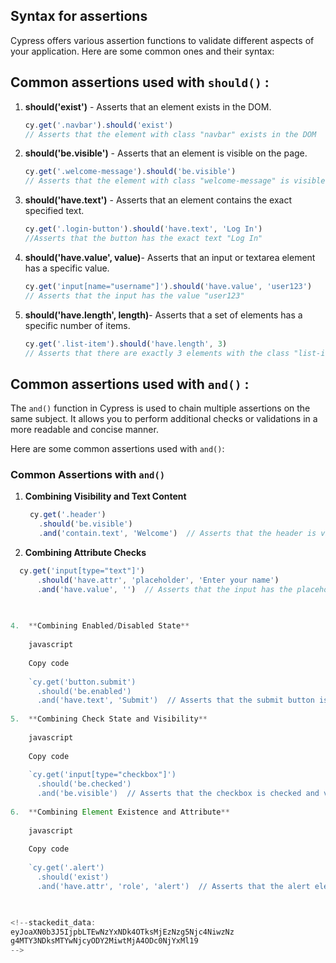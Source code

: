 ## Syntax for assertions 
Cypress offers various assertion functions to validate different aspects of your application. Here are some common ones and their syntax:
## **Common assertions used with `should()`** :

1. **should('exist')** -  Asserts that an element exists in the DOM.

 
	```javascript
	cy.get('.navbar').should('exist')  
	// Asserts that the element with class "navbar" exists in the DOM 
	```
 2. **should('be.visible')** - Asserts that an element is visible on the page.

	```javascript
	cy.get('.welcome-message').should('be.visible') 
    // Asserts that the element with class "welcome-message" is visible
	```
    
 3. **should('have.text')** -  Asserts that an element contains the exact specified text.   
	```javascript
	cy.get('.login-button').should('have.text', 'Log In')   
	//Asserts that the button has the exact text "Log In"
	```
4. **should('have.value', value)**- Asserts that an input or textarea element has a specific value.
	```javascript
	cy.get('input[name="username"]').should('have.value', 'user123')  
	// Asserts that the input has the value "user123" 
	```
5. **should('have.length', length)**- Asserts that a set of elements has a specific number of items.
	``` javascript
	cy.get('.list-item').should('have.length', 3) 
	// Asserts that there are exactly 3 elements with the class "list-item"
	```

## **Common assertions used with `and()`** :

The `and()` function in Cypress is used to chain multiple assertions on the same subject. It allows you to perform additional checks or validations in a more readable and concise manner.

Here are some common assertions used with `and()`:

### Common Assertions with `and()`

1.  **Combining Visibility and Text Content**
	``` javascript
	 cy.get('.header')
	   .should('be.visible')
	   .and('contain.text', 'Welcome')  // Asserts that the header is visible and contains the text "Welcome"
	```
2.  **Combining Attribute Checks**
```javascript
  cy.get('input[type="text"]')
      .should('have.attr', 'placeholder', 'Enter your name')
      .and('have.value', '')  // Asserts that the input has the placeholder "Enter your name" and is empty
     
    

4.  **Combining Enabled/Disabled State**
    
    javascript
    
    Copy code
    
    `cy.get('button.submit')
      .should('be.enabled')
      .and('have.text', 'Submit')  // Asserts that the submit button is enabled and has the text "Submit"` 
    
5.  **Combining Check State and Visibility**
    
    javascript
    
    Copy code
    
    `cy.get('input[type="checkbox"]')
      .should('be.checked')
      .and('be.visible')  // Asserts that the checkbox is checked and visible` 
    
6.  **Combining Element Existence and Attribute**
    
    javascript
    
    Copy code
    
    `cy.get('.alert')
      .should('exist')
      .and('have.attr', 'role', 'alert')  // Asserts that the alert element exists and has the role attribute set to "alert"` 
 


<!--stackedit_data:
eyJoaXN0b3J5IjpbLTEwNzYxNDk4OTksMjEzNzg5Njc4NiwzNz
g4MTY3NDksMTYwNjcyODY2MiwtMjA4ODc0NjYxMl19
-->